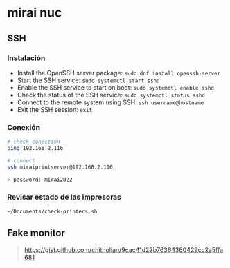 # mirai nuc

## SSH

### Instalación

- Install the OpenSSH server package: `sudo dnf install openssh-server`
- Start the SSH service: `sudo systemctl start sshd`
- Enable the SSH service to start on boot: `sudo systemctl enable sshd`
- Check the status of the SSH service: `sudo systemctl status sshd`
- Connect to the remote system using SSH: `ssh username@hostname`
- Exit the SSH session: `exit`

### Conexión

```sh
# check conection
ping 192.168.2.116

# connect
ssh miraiprintserver@192.168.2.116

> password: mirai2022
```

### Revisar estado de las impresoras

```sh
~/Documents/check-printers.sh
```

## Fake monitor

> https://gist.github.com/chitholian/9cac41d22b76364360429cc2a5ffa681
